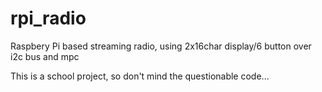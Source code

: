 # rpi_radio
Raspbery Pi based streaming radio, using 2x16char display/6 button over i2c bus and mpc

This is a school project, so don't mind the questionable code...
